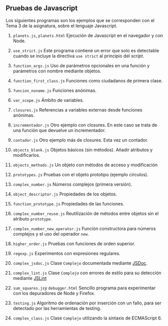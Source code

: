 ## Pruebas de Javascript

Los siguientes programas son los ejemplos que se corresponden con el Tema 3 de la asignatura, sobre el lenguaje Javascript.

1. ```planets.js```, ```planets.html```
Ejecución de Javascript en el navegador y con Node.

2. ```use_strict.js```
Este programa contiene un error que solo es detectable cuando se incluye la directiva ```use strict``` al principio del *script*.

3. ```function_args.js```
Uso de parámetros opcionales en una función y parámetros con nombre mediante objetos.

4. ```function_first_class.js```
Funciones como ciudadanos de primera clase.

5. ```funcion_noname.js```
Funciones anónimas.

6. ```var_scope.js```
Ámbito de variables.

7. ```closures.js```
Referencias a variables externas desde funciones anónimas.

8. ```incrementador.js```
Otro ejemplo con closures. En este caso se trata de una función que devuelve un incrementador.

9. ```contador.js```
Otro ejemplo más de closures. Esta vez un contador.

10. ```objects_blank.js```
Objetos básicos (sin métodos). Añadir atributos y modificarlos.

11. ```objects_methods.js```
Un objeto con métodos de acceso y modificación

12. ```prototypes.js```
Pruebas con el objeto prototipo (ejemplo círculos).

13. ```complex_number.js```
Números complejos (primera versión).

14. ```object_descriptor.js```
Propiedades de los objetos.

15. ```function_prototype.js```
Propiedades de las funciones. 

16. ```complex_number_reuse.js```
Reutilización de métodos entre objetos sin el atributo ```prototype```.

17. ```complex_number_new_operator.js```
Función constructora para números complejos y el uso del operador ```new```.

18. ```higher_order.js```
Pruebas con funciones de orden superior.

19. ```regexp.js```
Experimentos con expresiones regulares.

20. ```complex_jsdoc.js```
Clase ```Complejo``` documentada mediante [JSDoc](http://usejsdoc.org/).

21. ```complex_lint.js```
Clase ```Complejo``` con errores de estilo para su detección mediante [JSLint](http://www.jslint.com/)

22. ```sum_squares.js```y ```debugger.html```
Sencillo programa para experimentar con los depuradores de Node y Firefox.

23. ```testing.js```
Algoritmo de ordenación por inserción con un fallo, para ser detectado por las herramientas de testing.

24. ```complex_class.js```
Clase ```Complejo``` utilizando la sintaxis de ECMAScript 6.






